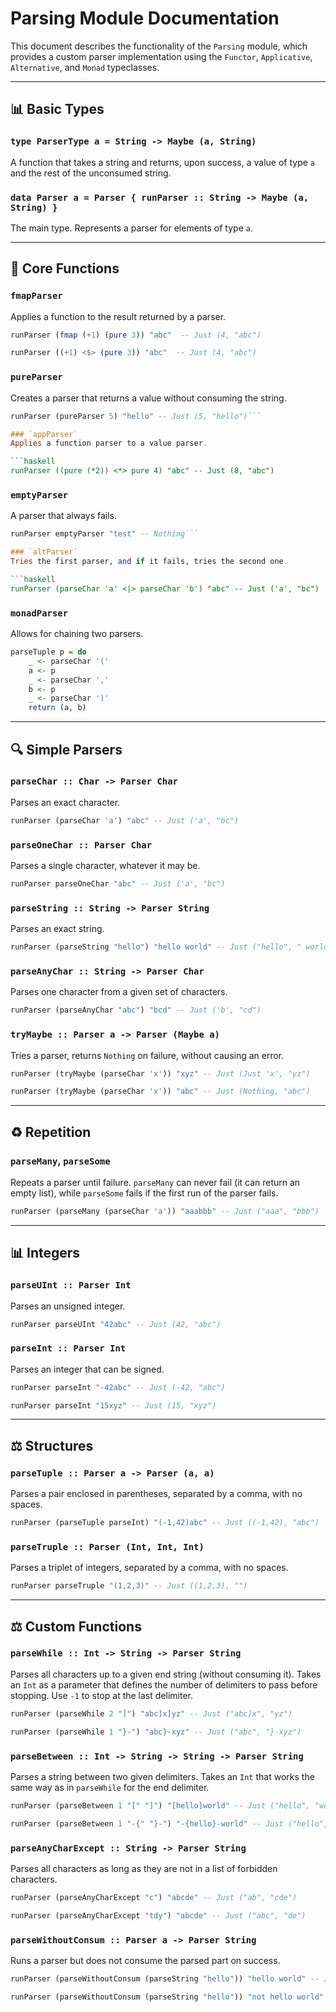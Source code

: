 # Parsing Module Documentation

This document describes the functionality of the `Parsing` module, which provides a custom parser implementation using the `Functor`, `Applicative`, `Alternative`, and `Monad` typeclasses.

---

## 📊 Basic Types

### `type ParserType a = String -> Maybe (a, String)`
A function that takes a string and returns, upon success, a value of type `a` and the rest of the unconsumed string.

### `data Parser a = Parser { runParser :: String -> Maybe (a, String) }`
The main type. Represents a parser for elements of type `a`.

---

## 🔧 Core Functions

### `fmapParser`
Applies a function to the result returned by a parser.

```haskell
runParser (fmap (+1) (pure 3)) "abc"  -- Just (4, "abc")

runParser ((+1) <$> (pure 3)) "abc"  -- Just (4, "abc")
```

### `pureParser`
Creates a parser that returns a value without consuming the string.

```haskell
runParser (pureParser 5) "hello" -- Just (5, "hello")```

### `appParser`
Applies a function parser to a value parser.

```haskell
runParser ((pure (*2)) <*> pure 4) "abc" -- Just (8, "abc")
```

### `emptyParser`
A parser that always fails.

```haskell
runParser emptyParser "test" -- Nothing```

### `altParser`
Tries the first parser, and if it fails, tries the second one.

```haskell
runParser (parseChar 'a' <|> parseChar 'b') "abc" -- Just ('a', "bc")
```

### `monadParser`
Allows for chaining two parsers.

```haskell
parseTuple p = do
    _ <- parseChar '('
    a <- p
    _ <- parseChar ','
    b <- p
    _ <- parseChar ')'
    return (a, b)
```

---

## 🔍 Simple Parsers

### `parseChar :: Char -> Parser Char`
Parses an exact character.

```haskell
runParser (parseChar 'a') "abc" -- Just ('a', "bc")
```

### `parseOneChar :: Parser Char`
Parses a single character, whatever it may be.

```haskell
runParser parseOneChar "abc" -- Just ('a', "bc")
```

### `parseString :: String -> Parser String`
Parses an exact string.

```haskell
runParser (parseString "hello") "hello world" -- Just ("hello", " world")
```

### `parseAnyChar :: String -> Parser Char`
Parses one character from a given set of characters.

```haskell
runParser (parseAnyChar "abc") "bcd" -- Just ('b', "cd")
```

### `tryMaybe :: Parser a -> Parser (Maybe a)`
Tries a parser, returns `Nothing` on failure, without causing an error.

```haskell
runParser (tryMaybe (parseChar 'x')) "xyz" -- Just (Just 'x', "yz")

runParser (tryMaybe (parseChar 'x')) "abc" -- Just (Nothing, "abc")
```

---

## ♻️ Repetition

### `parseMany`, `parseSome`
Repeats a parser until failure. `parseMany` can never fail (it can return an empty list), while `parseSome` fails if the first run of the parser fails.

```haskell
runParser (parseMany (parseChar 'a')) "aaabbb" -- Just ("aaa", "bbb")
```

---

## 📊 Integers

### `parseUInt :: Parser Int`
Parses an unsigned integer.

```haskell
runParser parseUInt "42abc" -- Just (42, "abc")
```

### `parseInt :: Parser Int`
Parses an integer that can be signed.

```haskell
runParser parseInt "-42abc" -- Just (-42, "abc")

runParser parseInt "15xyz" -- Just (15, "xyz")
```

---

## ⚖️ Structures

### `parseTuple :: Parser a -> Parser (a, a)`
Parses a pair enclosed in parentheses, separated by a comma, with no spaces.

```haskell
runParser (parseTuple parseInt) "(-1,42)abc" -- Just ((-1,42), "abc")
```

### `parseTruple :: Parser (Int, Int, Int)`
Parses a triplet of integers, separated by a comma, with no spaces.

```haskell
runParser parseTruple "(1,2,3)" -- Just ((1,2,3), "")
```

---

## ⚖️ Custom Functions

### `parseWhile :: Int -> String -> Parser String`
Parses all characters up to a given end string (without consuming it).
Takes an `Int` as a parameter that defines the number of delimiters to pass before stopping. Use `-1` to stop at the last delimiter.

```haskell
runParser (parseWhile 2 "]") "abc]x]yz" -- Just ("abc]x", "yz")

runParser (parseWhile 1 "}-") "abc}-xyz" -- Just ("abc", "}-xyz")
```

### `parseBetween :: Int -> String -> String -> Parser String`
Parses a string between two given delimiters.
Takes an `Int` that works the same way as in `parseWhile` for the end delimiter.

```haskell
runParser (parseBetween 1 "[" "]") "[hello]world" -- Just ("hello", "world")

runParser (parseBetween 1 "-{" "}-") "-{hello}-world" -- Just ("hello", "world")
```

### `parseAnyCharExcept :: String -> Parser String`
Parses all characters as long as they are not in a list of forbidden characters.

```haskell
runParser (parseAnyCharExcept "c") "abcde" -- Just ("ab", "cde")

runParser (parseAnyCharExcept "tdy") "abcde" -- Just ("abc", "de")
```

### `parseWithoutConsum :: Parser a -> Parser String`
Runs a parser but does not consume the parsed part on success.

```haskell
runParser (parseWithoutConsum (parseString "hello")) "hello world" -- Just ("", "hello world")

runParser (parseWithoutConsum (parseString "hello")) "not hello world" -- Nothing
```
